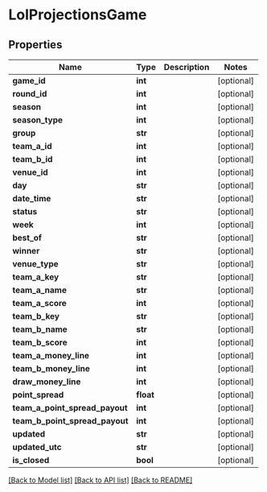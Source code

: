 # LolProjectionsGame

## Properties
Name | Type | Description | Notes
------------ | ------------- | ------------- | -------------
**game_id** | **int** |  | [optional] 
**round_id** | **int** |  | [optional] 
**season** | **int** |  | [optional] 
**season_type** | **int** |  | [optional] 
**group** | **str** |  | [optional] 
**team_a_id** | **int** |  | [optional] 
**team_b_id** | **int** |  | [optional] 
**venue_id** | **int** |  | [optional] 
**day** | **str** |  | [optional] 
**date_time** | **str** |  | [optional] 
**status** | **str** |  | [optional] 
**week** | **int** |  | [optional] 
**best_of** | **str** |  | [optional] 
**winner** | **str** |  | [optional] 
**venue_type** | **str** |  | [optional] 
**team_a_key** | **str** |  | [optional] 
**team_a_name** | **str** |  | [optional] 
**team_a_score** | **int** |  | [optional] 
**team_b_key** | **str** |  | [optional] 
**team_b_name** | **str** |  | [optional] 
**team_b_score** | **int** |  | [optional] 
**team_a_money_line** | **int** |  | [optional] 
**team_b_money_line** | **int** |  | [optional] 
**draw_money_line** | **int** |  | [optional] 
**point_spread** | **float** |  | [optional] 
**team_a_point_spread_payout** | **int** |  | [optional] 
**team_b_point_spread_payout** | **int** |  | [optional] 
**updated** | **str** |  | [optional] 
**updated_utc** | **str** |  | [optional] 
**is_closed** | **bool** |  | [optional] 

[[Back to Model list]](../README.md#documentation-for-models) [[Back to API list]](../README.md#documentation-for-api-endpoints) [[Back to README]](../README.md)

